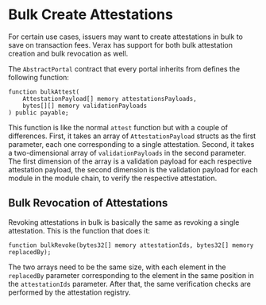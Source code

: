 # Bulk Create Attestations

For certain use cases, issuers may want to create attestations in bulk to save on transaction fees. Verax has
support for both bulk attestation creation and bulk revocation as well.

The `AbstractPortal` contract that every portal inherits from defines the following function:

```solidity
function bulkAttest(
    AttestationPayload[] memory attestationsPayloads,
    bytes[][] memory validationPayloads
) public payable;
```

This function is like the normal `attest` function but with a couple of differences. First, it takes an array
of `AttestationPayload` structs as the first parameter, each one corresponding to a single attestation. Second, it takes
a two-dimensional array of `validationPayloads` in the second parameter. The first dimension of the array is a
validation payload for each respective attestation payload, the second dimension is the validation payload for each
module in the module chain, to verify the respective attestation.

## Bulk Revocation of Attestations

Revoking attestations in bulk is basically the same as revoking a single attestation. This is the function that does it:

```solidity
function bulkRevoke(bytes32[] memory attestationIds, bytes32[] memory replacedBy);
```

The two arrays need to be the same size, with each element in the `replacedBy` parameter corresponding to the
element in the same position in the `attestationIds` parameter. After that, the same verification checks are
performed by the attestation registry.
